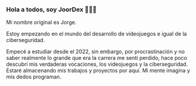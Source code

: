 ### Hola a todos, soy JoorDex 👨🏻‍💻

Mi nombre original es Jorge.

Estoy empezando en el mundo del desarrollo de videojuegos e igual de la ciberseguridad.

Empecé a estudiar desde el 2022, sin embargo, por procrastinación y no saber realmente lo grande que era la carrera me sentí perdido, hace poco descubrí mis verdaderas vocaciones, los videojuegos y la ciberseguridad. Estaré almacenando mis trabajos y proyectos por aquí. Mi mente imagina y mis dedos programan.
